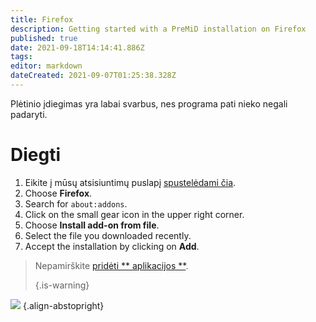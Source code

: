 ```yaml
---
title: Firefox
description: Getting started with a PreMiD installation on Firefox
published: true
date: 2021-09-18T14:14:41.886Z
tags:
editor: markdown
dateCreated: 2021-09-07T01:25:38.328Z
---
```


Plėtinio įdiegimas yra labai svarbus, nes programa pati nieko negali padaryti.

# Diegti
1. Eikite į mūsų atsisiuntimų puslapį [spustelėdami čia](https://premid.app/downloads).
2. Choose **Firefox**.
3. Search for `about:addons`.
4. Click on the small gear icon in the upper right corner.
5. Choose **Install add-on from file**.
6. Select the file you downloaded recently.
7. Accept the installation by clicking on **Add**.

> Nepamirškite [ pridėti ** aplikacijos **](/install). 
> 
> {.is-warning}

![](https://img.icons8.com/color/2x/firefox.png) {.align-abstopright}